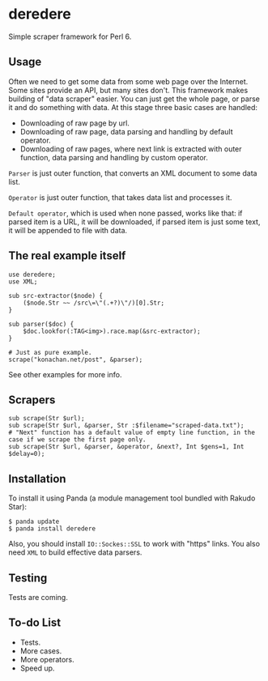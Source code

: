 # deredere

Simple scraper framework for Perl 6.


## Usage

Often we need to get some data from some web page over the Internet. Some sites provide an API, but many sites don't. This framework makes building of "data scraper" easier. You can just get the whole page, or parse it and do something with data. At this stage three basic cases are handled:
- Downloading of raw page by url.
- Downloading of raw page, data parsing and handling by default operator.
- Downloading of raw pages, where next link is extracted with outer function, data parsing and handling by custom operator.

`Parser` is just outer function, that converts an XML document to some data list.

`Operator` is just outer function, that takes data list and processes it.

`Default operator`, which is used when none passed, works like that: if parsed item is a URL, it will be downloaded, if parsed item is just some text, it will be appended to file with data.


## The real example itself

```Perl6
use deredere;
use XML;

sub src-extractor($node) {
    ($node.Str ~~ /src\=\"(.+?)\"/)[0].Str;
}

sub parser($doc) {
    $doc.lookfor(:TAG<img>).race.map(&src-extractor);
}

# Just as pure example.
scrape("konachan.net/post", &parser);
```

See other examples for more info.

## Scrapers

```Perl6
sub scrape(Str $url);
sub scrape(Str $url, &parser, Str :$filename="scraped-data.txt");
# "Next" function has a default value of empty line function, in the case if we scrape the first page only.
sub scrape(Str $url, &parser, &operator, &next?, Int $gens=1, Int $delay=0);
```


## Installation

To install it using Panda (a module management tool bundled with Rakudo Star):

```
$ panda update
$ panda install deredere
```

Also, you should install `IO::Sockes::SSL` to work with "https" links. You also need `XML` to build effective data parsers.

## Testing

Tests are coming.

## To-do List

- Tests.
- More cases.
- More operators.
- Speed up.
